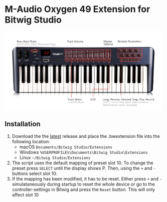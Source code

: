 # M-Audio Oxygen 49 Extension for Bitwig Studio
![Oxygen](oxygen_mapping.jpg)

## Installation
1. Download the the [latest](https://github.com/lplath/Oxygen49_Bitwig_Extension/releases/tag/0.1) release and place the .bwextension file into the following location:
   - macOS
   `Documents/Bitwig Studio/Extensions`
   - Windows
   `%USERPROFILE%\Documents\Bitwig Studio\Extensions`
   - Linux
   `~/Bitwig Studio/Extensions`
2. The script uses the default mapping of preset slot 10. 
To change the preset press `SELECT` until the display shows P. Then, using the `+` and `-` buttons select slot 10.
3. If the mapping has been modified, it has to be reset. Either press `+` and `-` simulataneously during startup to reset the whole device or go to the controller-settings in Bitwig and press the `Reset` button. This will only affect slot 10
